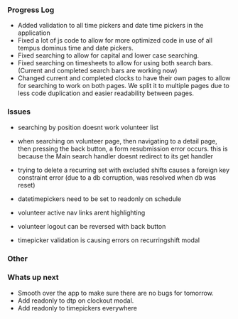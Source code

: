 ### Progress Log

- Added validation to all time pickers and date time pickers in the application 
- Fixed a lot of js code to allow for more optimized code in use of all tempus dominus time and date pickers. 
- Fixed searching to allow for capital and lower case searching. 
- Fixed searching on timesheets to allow for using both search bars. (Current and completed search bars are working now) 
- Changed current and completed clocks to have their own pages to allow for searching to work on both pages. We split it to multiple pages due to less code duplication and easier readability between pages. 

### Issues  

- searching by position doesnt work volunteer list

- when searching on volunteer page, then navigating to a detail page, then pressing the back button, a form resubmission error occurs. this is because the Main search handler doesnt redirect to its get handler

- trying to delete a recurring set with excluded shifts causes a foreign key constraint error (due to a db corruption, was resolved when db was reset)

- datetimepickers need to be set to readonly on schedule

- volunteer active nav links arent highlighting

- volunteer logout can be reversed with back button

- timepicker validation is causing errors on recurringshift modal

### Other 

### Whats up next 

- Smooth over the app to make sure there are no bugs for tomorrow.
- Add readonly to dtp on clockout modal. 
- Add readonly to timepickers everywhere